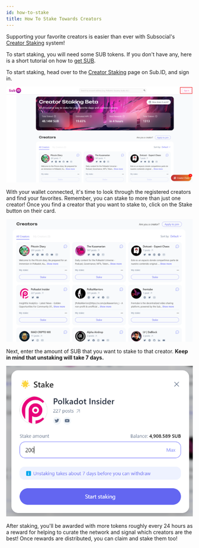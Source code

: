 ```yaml
---
id: how-to-stake
title: How To Stake Towards Creators
---
```


Supporting your favorite creators is easier than ever with Subsocial's [Creator Staking](https://docs.subsocial.network/docs/basics/staking/overview) system!

To start staking, you will need some SUB tokens. If you don't have any, here is a short tutorial 
on how to [get SUB](https://docs.subsocial.network/docs/tutorials/GetSUB/get-sub).

To start staking, head over to the [Creator Staking](https://sub.id/creators) page on Sub.ID, and sign in.

![](../../static/img/staking1.png)

With your wallet connected, it's time to look through the registered creators and find your favorites. Remember, you can stake to more than just one creator! 
Once you find a creator that you want to stake to, click on the Stake button on their card.

![](../../static/img/staking2.png)

Next, enter the amount of SUB that you want to stake to that creator. **Keep in mind that unstaking will take 7 days.**

![](../../static/img/staking3.png)

After staking, you'll be awarded with more tokens roughly every 24 hours as a reward for helping to curate the network and signal which creators are the best! 
Once rewards are distributed, you can claim and stake them too!

